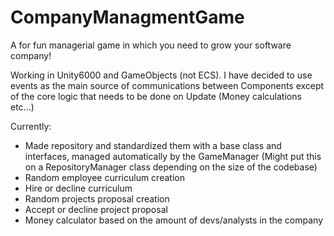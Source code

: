 # CompanyManagmentGame
A for fun managerial game in which you need to grow your software company!

Working in Unity6000 and GameObjects (not ECS).
I have decided to use events as the main source of communications between Components except of the core logic that needs to be done on Update (Money calculations etc...)

Currently:
- Made repository and standardized them with a base class and interfaces, managed automatically by the GameManager (Might put this on a RepositoryManager class depending on the size of the codebase)
- Random employee curriculum creation
- Hire or decline curriculum
- Random projects proposal creation
- Accept or decline project proposal
- Money calculator based on the amount of devs/analysts in the company
